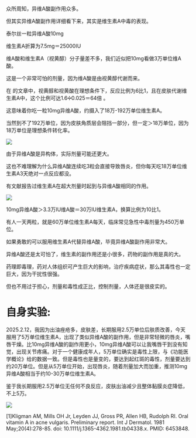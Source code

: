 众所周知，异维A酸副作用众多。

但其实异维A酸副作用详细看下来，其实是维生素A中毒的表现。

泰尔丝一粒异维A酸10mg

维生素A折算为7.5mg＝25000IU

维A酸和维生素A（视黄醇）分子量差不多，我们近似把10mg看做3万单位维A酸。

这是一个非常可怕的剂量，因为维A酸是由视黄醇代谢而来。

在  的文章中，视黄醇和视黄酸在理想条件下，反应比例为6比1，且在皮肤代谢维生素A中，这个比例可达1.6➗0.025＝64倍 。

这意味着你吃一粒10mg异维A酸，约摄入了18万-192万单位维生素A。

当然到不了192万单位，因为皮肤角质层会阻挡一部分，但一定＞18万单位，因为18万单位是理想条件转化率。

![](https://picx.zhimg.com/v2-2639f41167a82475408370bdc8ae145e_720w.jpg?source=d16d100b)

由于异维A酸是异构体，实际剂量可能还更大。

这也不难理解为什么异维A酸连续吃3粒会直接导致唇炎，但你每天吃18万单位维生素A3天绝对一点反应都没。

有文献报告过维生素A在超大剂量时起到与异维A酸相同的作用。

![](https://pic1.zhimg.com/v2-d559be591935b07d4bdc139e4963b959_720w.jpg?source=d16d100b)

10mg异维A酸＞3.3万IU维A酸＝30万IU维生素A，换算比例为10比1。

有人一天两粒，就是60万单位维生素A每天，临床常见急性中毒剂量为450万单位。

如果勇敢的可以服用维生素A代替异维A酸，毕竟异维A酸副作用非常大。

异维A酸还是太可怕了，维生素的副作用还是小很多，药物的副作用是真的大。

药理即毒理，药对人体组织可产生巨大的影响，治疗疾病症状，那么其毒性也一定巨大，因为干扰性很强。

但也不用过于担心，剂量和毒性成正比，控制剂量，人体还是很皮实的。

# 自身实验:

2025.2.12，我因为出油痤疮多，皮肤差，长期服用2.5万单位后肤质改善，今天服用了5万单位维生素A，出现了类似异维A酸的副作用，但是非常轻微的唇炎，嘴唇干燥。比10mg异维A酸的副作用更小，10mg异维A酸可以让我嘴唇干到没有知觉，出现关节疼痛。对于一个健康成年人，5万单位确实是毒性上限，与《功能医学概论》给的数据一致。但是毒性也是量变的，要达到起红斑的毒性，剂量要达到约20万单位。但是从5万单位开始，出现唇炎，随着剂量加大而加重，推测10mg异维A酸相当于约10-30万单位维生素A。

鉴于我长期服用2.5万单位无任何不良反应，皮肤出油减少且整体黏膜炎症降低，不上5万。

![](https://picx.zhimg.com/v2-67126b4041f1ad804fdf40a34fbfb41b_720w.jpg?source=d16d100b)

[1]Kligman AM, Mills OH Jr, Leyden JJ, Gross PR, Allen HB, Rudolph RI. Oral vitamin A in acne vulgaris. Preliminary report. Int J Dermatol. 1981 May;20(4):278-85. doi: 10.1111/j.1365-4362.1981.tb04338.x. PMID: 6453848.
